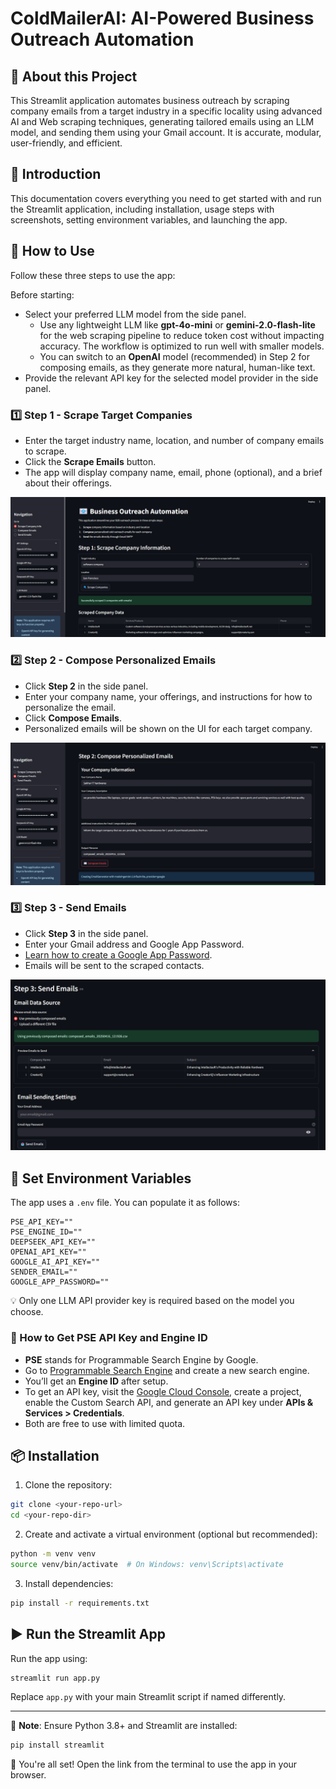 # ColdMailerAI: AI-Powered Business Outreach Automation

## 📂 About this Project
This Streamlit application automates business outreach by scraping company emails from a target industry in a specific locality using advanced AI and Web scraping techniques, generating tailored emails using an LLM model, and sending them using your Gmail account. It is accurate, modular, user-friendly, and efficient.

## 📌 Introduction
This documentation covers everything you need to get started with and run the Streamlit application, including installation, usage steps with screenshots, setting environment variables, and launching the app.

## 🚀 How to Use
Follow these three steps to use the app:

Before starting:
- Select your preferred LLM model from the side panel.
    - Use any lightweight LLM like **gpt-4o-mini** or **gemini-2.0-flash-lite** for the web scraping pipeline to reduce token cost without impacting accuracy. The workflow is optimized to run well with smaller models.
    - You can switch to an **OpenAI** model (recommended) in Step 2 for composing emails, as they generate more natural, human-like text.
- Provide the relevant API key for the selected model provider in the side panel.

### 1️⃣ Step 1 - Scrape Target Companies
- Enter the target industry name, location, and number of company emails to scrape.
- Click the **Scrape Emails** button.
- The app will display company name, email, phone (optional), and a brief about their offerings.

![Step 1](documentation\coldmailer_AI_page_1.png)

### 2️⃣ Step 2 - Compose Personalized Emails
- Click **Step 2** in the side panel.
- Enter your company name, your offerings, and instructions for how to personalize the email.
- Click **Compose Emails**.
- Personalized emails will be shown on the UI for each target company.

![Step 2](documentation\coldmailer_AI_page_2.png)

### 3️⃣ Step 3 - Send Emails
- Click **Step 3** in the side panel.
- Enter your Gmail address and Google App Password.
- [Learn how to create a Google App Password](https://support.google.com/accounts/answer/185833?hl=en).
- Emails will be sent to the scraped contacts.

![Step 3](documentation\coldmailer_AI_page_3.png)

## 🔐 Set Environment Variables
The app uses a `.env` file. You can populate it as follows:

```env
PSE_API_KEY=""
PSE_ENGINE_ID=""
DEEPSEEK_API_KEY="" 
OPENAI_API_KEY=""
GOOGLE_AI_API_KEY=""
SENDER_EMAIL=""
GOOGLE_APP_PASSWORD=""
```

💡 Only one LLM API provider key is required based on the model you choose.

### 📌 How to Get PSE API Key and Engine ID
- **PSE** stands for Programmable Search Engine by Google.
- Go to [Programmable Search Engine](https://programmablesearchengine.google.com/about/) and create a new search engine.
- You’ll get an **Engine ID** after setup.
- To get an API key, visit the [Google Cloud Console](https://console.cloud.google.com/), create a project, enable the Custom Search API, and generate an API key under **APIs & Services > Credentials**.
- Both are free to use with limited quota.

## 📦 Installation
1. Clone the repository:
```bash
git clone <your-repo-url>
cd <your-repo-dir>
```

2. Create and activate a virtual environment (optional but recommended):
```bash
python -m venv venv
source venv/bin/activate  # On Windows: venv\Scripts\activate
```

3. Install dependencies:
```bash
pip install -r requirements.txt
```

## ▶️ Run the Streamlit App
Run the app using:
```bash
streamlit run app.py
```

Replace `app.py` with your main Streamlit script if named differently.

---

📄 **Note**: Ensure Python 3.8+ and Streamlit are installed:
```bash
pip install streamlit
```

🎯 You're all set! Open the link from the terminal to use the app in your browser.

